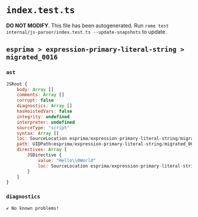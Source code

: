 # `index.test.ts`

**DO NOT MODIFY**. This file has been autogenerated. Run `rome test internal/js-parser/index.test.ts --update-snapshots` to update.

## `esprima > expression-primary-literal-string > migrated_0016`

### `ast`

```javascript
JSRoot {
	body: Array []
	comments: Array []
	corrupt: false
	diagnostics: Array []
	hasHoistedVars: false
	integrity: undefined
	interpreter: undefined
	sourceType: "script"
	syntax: Array []
	loc: SourceLocation esprima/expression-primary-literal-string/migrated_0016/input.js 1:0-1:14
	path: UIDPath<esprima/expression-primary-literal-string/migrated_0016/input.js>
	directives: Array [
		JSDirective {
			value: "Hello\\0World"
			loc: SourceLocation esprima/expression-primary-literal-string/migrated_0016/input.js 1:0-1:14
		}
	]
}
```

### `diagnostics`

```
✔ No known problems!

```
